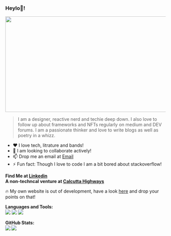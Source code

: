 ### Heylo👋!

<code><img src = "https://kinsta.com/wp-content/uploads/2019/05/edit-wordpress-code-image.jpg" height = "300px" width = "1200px" /></code>

> I am a designer, reactive nerd and techie deep down. I also love to follow up about frameworks and NFTs regularly on medium and DEV forums. I am a passionate thinker and love to write blogs as well as poetry in a whizz. 

* :heart: I love tech, litrature and bands!  
* 👯 I am looking to collaborate actively!
* 📫 Drop me an email at [Email](subhrakanti.dasgupta@gmail.com)
* ⚡ Fun fact: Though I love to code I am a bit bored about stackoverflow!

**Find Me at [Linkedin](https://www.linkedin.com/in/dasgupta002/) </br>
A non-techncal venture at [Calcutta Highways](https://calcuttahighways.nrtlify.app/)**

:fire: My own website is out of development, have a look [here](http://dasguptasubhrakanti.gq) and drop your points on that!

**Languages and Tools:**\
<code><img src = "https://img.icons8.com/plasticine/48/000000/react.png"></code>
<code><img src = "https://img.icons8.com/color/48/000000/nodejs.png"/></code>
<code><img src = "https://img.icons8.com/color/48/000000/python--v1.png"/></code>

**GitHub Stats:**\
<img align = "left" 
     src = "https://github-readme-stats.vercel.app/api?username=dasgupta002&show_icons=true&include_all_commits=true&theme=material-palenight" />
<img align = "left" 
     src = "https://github-readme-stats.vercel.app/api/top-langs/?username=dasgupta002&layout=compact&theme=material-palenight" />
